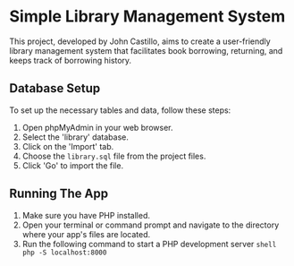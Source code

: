 # Simple Library Management System

This project, developed by John Castillo, aims to create a user-friendly library management system that facilitates book borrowing, returning, and keeps track of borrowing history.


## Database Setup

To set up the necessary tables and data, follow these steps:

1. Open phpMyAdmin in your web browser.
2. Select the 'library' database.
3. Click on the 'Import' tab.
4. Choose the `library.sql` file from the project files.
5. Click 'Go' to import the file.

## Running The App

1. Make sure you have PHP installed.
2. Open your terminal or command prompt and navigate to the directory where your app's files are located.
3. Run the following command to start a PHP development server ```shell php -S localhost:8000```
